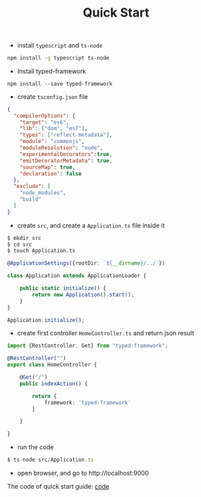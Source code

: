 <h1 align="center">Quick Start</h1>

<br>

* install `typescript` and `ts-node`
```bash
npm install -g typescript ts-node
```

* Install typed-framework
```
npm install --save typed-framework
```

* create `tsconfig.json` file

```json
{
  "compilerOptions": {
    "target": "es6",
    "lib": ["dom", "es7"],
    "types": ["reflect-metadata"],
    "module": "commonjs",
    "moduleResolution": "node",
    "experimentalDecorators":true,
    "emitDecoratorMetadata": true,
    "sourceMap": true,
    "declaration": false
  },
  "exclude": [
    "node_modules",
    "build"
  ]
}
```

* create `src`, and create a `Application.ts` file inside it
```bash
$ mkdir src
$ cd src
$ touch Application.ts
```

```typescript
@ApplicationSettings({rootDir: `${__dirname}/../`})

class Application extends ApplicationLoader {

    public static initialize() {
        return new Application().start();
    }
}

Application.initialize();

```

* create first controller `HomeController.ts` and return json result
```typescript
import {RestController, Get} from "typed-framework";

@RestController("")
export class HomeController {

    @Get("/")
    public indexAction() {

        return {
            framework: 'typed-framework'
        }

    }

}
```
* run the code
```typescript
$ ts-node src/Application.ts
```

* open browser, and go to http://localhost:9000

The code of quick start guide: [code](https://github.com/typed-project/example/tree/master/basic)
